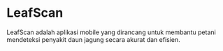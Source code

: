 # LeafScan
LeafScan adalah aplikasi mobile yang dirancang untuk membantu petani mendeteksi penyakit daun jagung secara akurat dan efisien.
